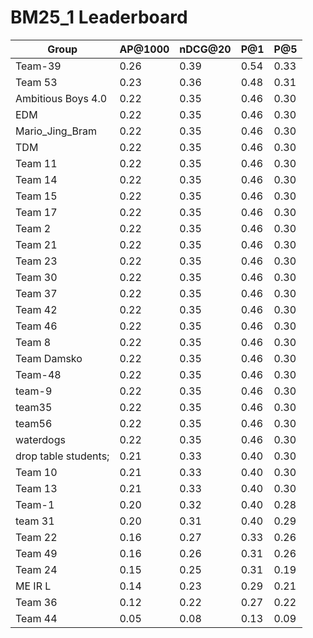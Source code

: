 # BM25_1 Leaderboard

| Group | AP@1000 | nDCG@20 | P@1 | P@5 |
|-----|-----|-----|-----|-----|
| Team-39 | 0.26 | 0.39 | 0.54 | 0.33 |
| Team 53 | 0.23 | 0.36 | 0.48 | 0.31 |
| Ambitious Boys 4.0 | 0.22 | 0.35 | 0.46 | 0.30 |
| EDM | 0.22 | 0.35 | 0.46 | 0.30 |
| Mario_Jing_Bram | 0.22 | 0.35 | 0.46 | 0.30 |
| TDM | 0.22 | 0.35 | 0.46 | 0.30 |
| Team 11 | 0.22 | 0.35 | 0.46 | 0.30 |
| Team 14 | 0.22 | 0.35 | 0.46 | 0.30 |
| Team 15 | 0.22 | 0.35 | 0.46 | 0.30 |
| Team 17 | 0.22 | 0.35 | 0.46 | 0.30 |
| Team 2 | 0.22 | 0.35 | 0.46 | 0.30 |
| Team 21 | 0.22 | 0.35 | 0.46 | 0.30 |
| Team 23 | 0.22 | 0.35 | 0.46 | 0.30 |
| Team 30 | 0.22 | 0.35 | 0.46 | 0.30 |
| Team 37 | 0.22 | 0.35 | 0.46 | 0.30 |
| Team 42 | 0.22 | 0.35 | 0.46 | 0.30 |
| Team 46 | 0.22 | 0.35 | 0.46 | 0.30 |
| Team 8 | 0.22 | 0.35 | 0.46 | 0.30 |
| Team Damsko | 0.22 | 0.35 | 0.46 | 0.30 |
| Team-48 | 0.22 | 0.35 | 0.46 | 0.30 |
| team-9 | 0.22 | 0.35 | 0.46 | 0.30 |
| team35 | 0.22 | 0.35 | 0.46 | 0.30 |
| team56 | 0.22 | 0.35 | 0.46 | 0.30 |
| waterdogs | 0.22 | 0.35 | 0.46 | 0.30 |
| drop table students; | 0.21 | 0.33 | 0.40 | 0.30 |
| Team 10 | 0.21 | 0.33 | 0.40 | 0.30 |
| Team 13 | 0.21 | 0.33 | 0.40 | 0.30 |
| Team-1 | 0.20 | 0.32 | 0.40 | 0.28 |
| team 31 | 0.20 | 0.31 | 0.40 | 0.29 |
| Team 22 | 0.16 | 0.27 | 0.33 | 0.26 |
| Team 49 | 0.16 | 0.26 | 0.31 | 0.26 |
| Team 24 | 0.15 | 0.25 | 0.31 | 0.19 |
| ME IR L | 0.14 | 0.23 | 0.29 | 0.21 |
| Team 36 | 0.12 | 0.22 | 0.27 | 0.22 |
| Team 44 | 0.05 | 0.08 | 0.13 | 0.09 |

